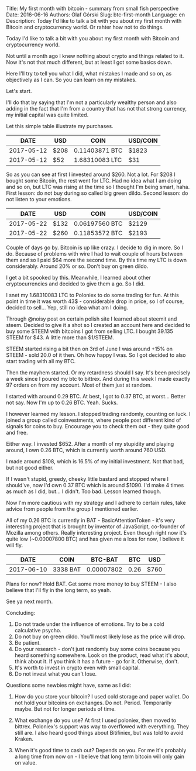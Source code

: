 Title: My first month with bitcoin - summary from small fish perspective 
Date: 2016-06-16
Authors: Olaf Górski
Slug: btc-first-month
Language: en
Description: Today I'd like to talk a bit with you about my first month with Bitcoin and cryptocurrency world. Or rahter how not to do things.

Today I'd like to talk a bit with you about my first month with Bitcoin and cryptocurrency world.

Not until a month ago I knew nothing about crypto and things related to it. Now it's not that much different, but at least I got some basics down.

Here I'll try to tell you what I did, what mistakes I made and so on, as objectively as I can. So you can learn on my mistakes.

Let's start.

I'll do that by saying that I'm not a particularly wealthy person and also adding in the fact that I'm from a country that has not that strong currency, my initial capital was quite limited.

Let this simple table illustrate my purchases.

DATE | USD | COIN | USD/COIN
------------ | ------------- | ------------- | -------------
2017-05-12 | $208 | 0.11403871 BTC | $1823
2017-05-12 | $52 | 1.68310083 LTC | $31

So as you can see at first I invested around $260. Not a lot. For $208 I bought some Bitcoin, the rest went for LTC. Had no idea what I am doing and so on, but LTC was rising at the time so I thought I'm being smart, haha.
First lesson: do not buy during so called big green dildo.
Second lesson: do not listen to your emotions.

DATE | USD | COIN | USD/COIN
------------ | ------------- | ------------- | -------------
2017-05-22 | $132 | 0.06197560 BTC | $2129
2017-05-22 | $260 | 0.11853572 BTC | $2193

Couple of days go by. Bitcoin is up like crazy. I decide to dig in more. So I do. Because of problems with wire I had to wait couple of hours between them and so I paid $64 more the second time.
By this time my LTC is down considerably. Around 20% or so. Don't buy on green dildo.

I get a bit spooked by this. Meanwhile, I learned about other cryptocurrencies and decided to give them a go. So I did.

I snet my 1.68310083 LTC to Poloniex to do some trading for fun. At this point in time it was worth 43$ - considerable drop in price, so I of course, decided to sell... Yep, still no idea what am I doing.

Through @noisy post on certain polish site I learned about steemit and steem. Decided to give it a shot so I created an account here and decided to buy some STEEM with bitcoins I got from selling LTC. I bought 39.135 STEEM for $43. A little more than $1/STEEM.

STEEM started rising a bit then on 3rd of June I was around +15% on STEEM - sold 20.0 of it then. Oh how happy I was. So I got decided to also start trading with all my BTC.

Then the mayhem started. Or my retardness should I say. It's been precisely a week since I poured my btc to bittrex. And during this week I made exactly 97 orders on from my account. Most of them just at random.

I started with around 0.29 BTC. At best, I got to 0.37 BTC, at worst... Better not say. Now I'm up to 0.26 BTC. Yeah. Sucks.

I however learned my lesson. I stopped trading randomly, counting on luck. I joined a group called coinvestments, where people post different kind of signals for coins to buy. Encourage you to check them out - they quite good and free.

Either way. I invested $652.
After a month of my stupidity and playing around, I own 0.26 BTC, which is currently worth around 760 USD.

I made around $108, which is 16.5% of my initial investment. Not that bad, but not good either.

If I wasn't stupid, greedy, cheeky little bastard and stopped where I should've, now I'd own 0.37 BTC which is around $1090. I'd make 4 times as much as I did, but... I didn't. Too bad. Lesson learned though.

Now I'm more cautious with my strategy and I adhere to certain rules, take advice from people from the group I mentioned earlier.

All of my 0.26 BTC is currently in BAT - BasicAttentionToken - it's very interesting project that is brought by inventor of JavaScript, co-founder of Mozilla among others. Really interesting project. Even though right now it's quite low (~0.00007800 BTC) and has given me a loss for now, I believe it will fly.

DATE | COIN | BTC-BAT | BTC | USD
------------ | ------------- | ------------- | ------------- | -------------
2017-06-10 | 3338 BAT | 0.00007802 | 0.26 | $760

Plans for now? Hold BAT. Get some more money to buy STEEM - I also believe that I'll fly in the long term, so yeah.

See ya next month.

Concluding:
1. Do not trade under the influence of emotions. Try to be a cold calculative psycho.
2. Do not buy on green dildo. You'll most likely lose as the price will drop.
3. Be patient.
4. Do your research - don't just randomly buy some coins because you heard something somewhere. Look on the product, read what it's about, think about it. If you think it has a future - go for it. Otherwise, don't.
5. It's worth to invest in crypto even with small capital.
6. Do not invest what you can't lose.

Questions some newbies might have, same as I did:
1. How do you store your bitcoin?
I used cold storage and paper wallet. Do not hold your bitcoins on exchanges. Do not. Period. Temporarily maybe. But not for longer periods of time.

2. What exchange do you use?
At first I used poloniex, then moved to bittrex. Poloniex's support was way to overflowed with everything. They still are. I also heard good things about Bitifiniex, but was told to avoid Kraken.

3. When it's good time to cash out?
Depends on you. For me it's probably a long time from now on - I believe that long term bitcoin will only gain on value.
